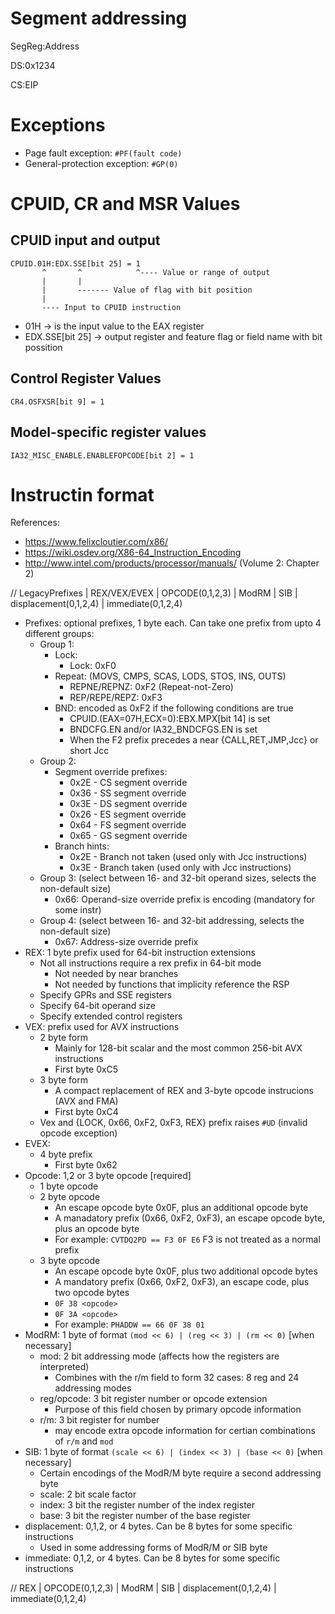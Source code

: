 # Segment addressing

SegReg:Address

DS:0x1234

CS:EIP

# Exceptions

* Page fault exception: `#PF(fault code)`
* General-protection exception: `#GP(0)`

# CPUID, CR and MSR Values

## CPUID input and output

```
CPUID.01H:EDX.SSE[bit 25] = 1
       ^       ^            ^---- Value or range of output
       |       |
       |       ------- Value of flag with bit position
       |
       ---- Input to CPUID instruction
```

* 01H -> is the input value to the EAX register
* EDX.SSE[bit 25] -> output register and feature flag or field name with bit possition

## Control Register Values
```
CR4.OSFXSR[bit 9] = 1
```

## Model-specific register values
```
IA32_MISC_ENABLE.ENABLEFOPCODE[bit 2] = 1
```

# Instructin format

References:

* https://www.felixcloutier.com/x86/
* https://wiki.osdev.org/X86-64_Instruction_Encoding
* http://www.intel.com/products/processor/manuals/ (Volume 2: Chapter 2)


// LegacyPrefixes | REX/VEX/EVEX | OPCODE(0,1,2,3) | ModRM | SIB | displacement(0,1,2,4) | immediate(0,1,2,4)

* Prefixes: optional prefixes, 1 byte each. Can take one prefix from upto 4 different groups:
    * Group 1:
        * Lock:
            * Lock: 0xF0
        * Repeat: (MOVS, CMPS, SCAS, LODS, STOS, INS, OUTS)
            * REPNE/REPNZ: 0xF2 (Repeat-not-Zero)
            * REP/REPE/REPZ: 0xF3
        * BND: encoded as 0xF2 if the following conditions are true
            * CPUID.(EAX=07H,ECX=0):EBX.MPX[bit 14] is set
            * BNDCFG.EN and/or IA32_BNDCFGS.EN is set
            * When the F2 prefix precedes a near {CALL,RET,JMP,Jcc} or short Jcc
    * Group 2:
        * Segment override prefixes:
            * 0x2E - CS segment override
            * 0x36 - SS segment override
            * 0x3E - DS segment override
            * 0x26 - ES segment override
            * 0x64 - FS segment override
            * 0x65 - GS segment override
        * Branch hints:
            * 0x2E - Branch not taken (used only with Jcc instructions)
            * 0x3E - Branch taken (used only with Jcc instructions)
    * Group 3: (select between 16- and 32-bit operand sizes, selects the non-default size)
        * 0x66: Operand-size override prefix is encoding (mandatory for some instr)
    * Group 4: (select between 16- and 32-bit addressing, selects the non-default size)
        * 0x67: Address-size override prefix
* REX: 1 byte prefix used for 64-bit instruction extensions
    * Not all instructions require a rex prefix in 64-bit mode
        * Not needed by near branches
        * Not needed by functions that implicity reference the RSP
    * Specify GPRs and SSE registers
    * Specify 64-bit operand size
    * Specify extended control registers
* VEX: prefix used for AVX instructions
    * 2 byte form
        * Mainly for 128-bit scalar and the most common 256-bit AVX instructions
        * First byte 0xC5
    * 3 byte form
        * A compact replacement of REX and 3-byte opcode instrucions (AVX and FMA)
        * First byte 0xC4
    * Vex and {LOCK, 0x66, 0xF2, 0xF3, REX} prefix raises `#UD` (invalid opcode exception)
* EVEX:
    * 4 byte prefix
        * First byte 0x62
* Opcode: 1,2 or 3 byte opcode [required]
    * 1 byte opcode
    * 2 byte opcode
        * An escape opcode byte 0x0F, plus an additional opcode byte
        * A manadatory prefix (0x66, 0xF2, 0xF3), an escape opcode byte, plus an opcode byte
        * For example: `CVTDQ2PD == F3 0F E6` F3 is not treated as a normal prefix
    * 3 byte opcode
        * An escape opcode byte 0x0F, plus two additional opcode bytes
        * A mandatory prefix (0x66, 0xF2, 0xF3), an escape code, plus two opcode bytes
        *  `0F 38 <opcode>`
        *  `0F 3A <opcode>`
        * For example: `PHADDW == 66 0F 38 01`
* ModRM: 1 byte of format `(mod << 6) | (reg << 3) | (rm << 0)` [when necessary]
    * mod: 2 bit addressing mode (affects how the registers are interpreted)
        * Combines with the r/m field to form 32 cases: 8 reg and 24 addressing modes
    * reg/opcode: 3 bit register number or opcode extension
        * Purpose of this field chosen by primary opcode information
    * r/m: 3 bit register for number
        * may encode extra opcode information for certian combinations of `r/m` and `mod`
* SIB: 1 byte of format `(scale << 6) | (index << 3) | (base << 0)` [when necessary]
    * Certain encodings of the ModR/M byte require a second addressing byte
    * scale: 2 bit scale factor
    * index: 3 bit the register number of the index register
    * base: 3 bit the register number of the base register
* displacement: 0,1,2, or 4 bytes.  Can be 8 bytes for some specific instructions
    * Used in some addressing forms of ModR/M or SIB byte
* immediate: 0,1,2, or 4 bytes.  Can be 8 bytes for some specific instructions

// REX | OPCODE(0,1,2,3) | ModRM | SIB | displacement(0,1,2,4) | immediate(0,1,2,4)


